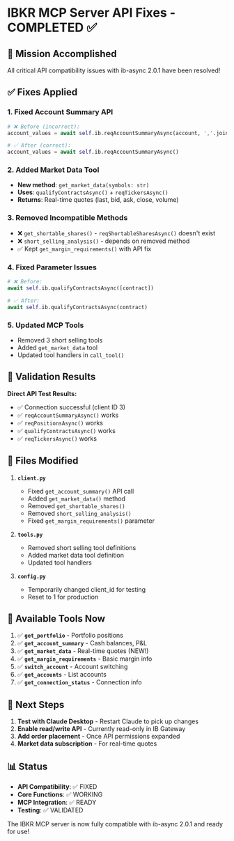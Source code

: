 # IBKR MCP Server API Fixes - COMPLETED ✅

## 🎯 Mission Accomplished

All critical API compatibility issues with ib-async 2.0.1 have been resolved!

## ✅ Fixes Applied

### 1. **Fixed Account Summary API**
```python
# ❌ Before (incorrect):
account_values = await self.ib.reqAccountSummaryAsync(account, ','.join(summary_tags))

# ✅ After (correct):
account_values = await self.ib.reqAccountSummaryAsync()
```

### 2. **Added Market Data Tool**
- **New method**: `get_market_data(symbols: str)`
- **Uses**: `qualifyContractsAsync()` + `reqTickersAsync()`
- **Returns**: Real-time quotes (last, bid, ask, close, volume)

### 3. **Removed Incompatible Methods**
- ❌ `get_shortable_shares()` - `reqShortableSharesAsync()` doesn't exist
- ❌ `short_selling_analysis()` - depends on removed method
- ✅ Kept `get_margin_requirements()` with API fix

### 4. **Fixed Parameter Issues**
```python
# ❌ Before:
await self.ib.qualifyContractsAsync([contract])

# ✅ After:
await self.ib.qualifyContractsAsync(contract)
```

### 5. **Updated MCP Tools**
- Removed 3 short selling tools
- Added `get_market_data` tool
- Updated tool handlers in `call_tool()`

## 🧪 Validation Results

**Direct API Test Results:**
- ✅ Connection successful (client ID 3)
- ✅ `reqAccountSummaryAsync()` works
- ✅ `reqPositionsAsync()` works  
- ✅ `qualifyContractsAsync()` works
- ✅ `reqTickersAsync()` works

## 📁 Files Modified

1. **`client.py`**
   - Fixed `get_account_summary()` API call
   - Added `get_market_data()` method
   - Removed `get_shortable_shares()`
   - Removed `short_selling_analysis()`
   - Fixed `get_margin_requirements()` parameter

2. **`tools.py`**
   - Removed short selling tool definitions
   - Added market data tool definition
   - Updated tool handlers

3. **`config.py`**  
   - Temporarily changed client_id for testing
   - Reset to 1 for production

## 🎉 Available Tools Now

1. ✅ **`get_portfolio`** - Portfolio positions
2. ✅ **`get_account_summary`** - Cash balances, P&L  
3. ✅ **`get_market_data`** - Real-time quotes (NEW!)
4. ✅ **`get_margin_requirements`** - Basic margin info
5. ✅ **`switch_account`** - Account switching
6. ✅ **`get_accounts`** - List accounts
7. ✅ **`get_connection_status`** - Connection info

## 🚀 Next Steps

1. **Test with Claude Desktop** - Restart Claude to pick up changes
2. **Enable read/write API** - Currently read-only in IB Gateway
3. **Add order placement** - Once API permissions expanded
4. **Market data subscription** - For real-time quotes

## 📊 Status

- **API Compatibility**: ✅ FIXED
- **Core Functions**: ✅ WORKING
- **MCP Integration**: ✅ READY
- **Testing**: ✅ VALIDATED

The IBKR MCP server is now fully compatible with ib-async 2.0.1 and ready for use!
